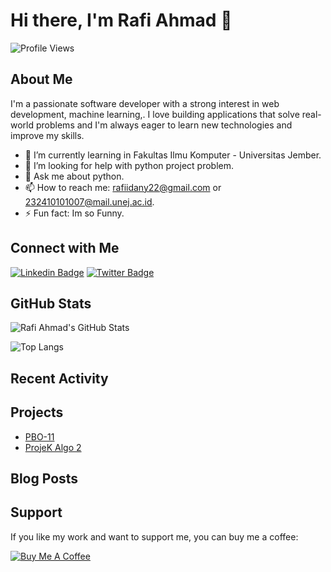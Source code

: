 # Hi there, I'm Rafi Ahmad 👋

![Profile Views](https://komarev.com/ghpvc/?username=rafiahmad222&color=red)

## About Me

I'm a passionate software developer with a strong interest in web development, machine learning,. I love building applications that solve real-world problems and I'm always eager to learn new technologies and improve my skills.

- 🌱 I’m currently learning in Fakultas Ilmu Komputer - Universitas Jember.
- 🤔 I’m looking for help with python project problem.
- 💬 Ask me about python.
- 📫 How to reach me: rafiidany22@gmail.com or 232410101007@mail.unej.ac.id.
- ⚡ Fun fact: Im so Funny.

## Connect with Me

[![Linkedin Badge](https://img.shields.io/badge/-rafiahmad-blue?style=flat&logo=Linkedin&logoColor=white&link=https://www.linkedin.com/in/rafiahmad222/)](https://www.linkedin.com/in/rafiahmad222/)
[![Twitter Badge](https://img.shields.io/badge/-@rafiahmad222-00acee?style=flat&logo=Twitter&logoColor=white&link=https://twitter.com/rafiahmad222)](https://twitter.com/rafiahmad222)

## GitHub Stats

![Rafi Ahmad's GitHub Stats](https://github-readme-stats.vercel.app/api?username=rafiahmad222&show_icons=true&theme=radical)

![Top Langs](https://github-readme-stats.vercel.app/api/top-langs/?username=rafiahmad222&layout=compact&theme=radical)

## Recent Activity

<!--START_SECTION:activity-->
<!--END_SECTION:activity-->

## Projects

- [PBO-11](https://github.com/rafiahmad222/PBO-11) 
- [ProjeK Algo 2](https://github.com/rafiahmad222/Projek-Algo-2) 

## Blog Posts

<!-- BLOG-POST-LIST:START -->
<!-- BLOG-POST-LIST:END -->

## Support

If you like my work and want to support me, you can buy me a coffee:

[![Buy Me A Coffee](https://img.shields.io/badge/-Buy%20me%20a%20coffee-FFDD00?style=flat&logo=buy-me-a-coffee&logoColor=black)](https://www.buymeacoffee.com/rafiahmad222)
